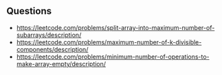 ## Questions
- https://leetcode.com/problems/split-array-into-maximum-number-of-subarrays/description/
- https://leetcode.com/problems/maximum-number-of-k-divisible-components/description/
- https://leetcode.com/problems/minimum-number-of-operations-to-make-array-empty/description/
